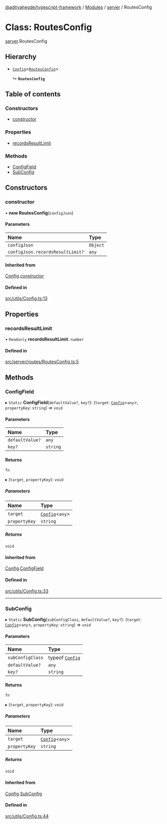 [@adityahegde/typescript-framework](../README.md) / [Modules](../modules.md) / [server](../modules/server.md) / RoutesConfig

# Class: RoutesConfig

[server](../modules/server.md).RoutesConfig

## Hierarchy

- [`Config`](index.Config.md)<[`RoutesConfig`](server.RoutesConfig.md)\>

  ↳ **`RoutesConfig`**

## Table of contents

### Constructors

- [constructor](server.RoutesConfig.md#constructor)

### Properties

- [recordsResultLimit](server.RoutesConfig.md#recordsresultlimit)

### Methods

- [ConfigField](server.RoutesConfig.md#configfield)
- [SubConfig](server.RoutesConfig.md#subconfig)

## Constructors

### constructor

• **new RoutesConfig**(`configJson`)

#### Parameters

| Name | Type |
| :------ | :------ |
| `configJson` | `Object` |
| `configJson.recordsResultLimit?` | `any` |

#### Inherited from

[Config](index.Config.md).[constructor](index.Config.md#constructor)

#### Defined in

[src/utils/Config.ts:13](https://github.com/AdityaHegde/typescript-framework/blob/8035b74/src/utils/Config.ts#L13)

## Properties

### recordsResultLimit

• `Readonly` **recordsResultLimit**: `number`

#### Defined in

[src/server/routes/RoutesConfig.ts:5](https://github.com/AdityaHegde/typescript-framework/blob/8035b74/src/server/routes/RoutesConfig.ts#L5)

## Methods

### ConfigField

▸ `Static` **ConfigField**(`defaultValue?`, `key?`): (`target`: [`Config`](index.Config.md)<`any`\>, `propertyKey`: `string`) => `void`

#### Parameters

| Name | Type |
| :------ | :------ |
| `defaultValue?` | `any` |
| `key?` | `string` |

#### Returns

`fn`

▸ (`target`, `propertyKey`): `void`

##### Parameters

| Name | Type |
| :------ | :------ |
| `target` | [`Config`](index.Config.md)<`any`\> |
| `propertyKey` | `string` |

##### Returns

`void`

#### Inherited from

[Config](index.Config.md).[ConfigField](index.Config.md#configfield)

#### Defined in

[src/utils/Config.ts:33](https://github.com/AdityaHegde/typescript-framework/blob/8035b74/src/utils/Config.ts#L33)

___

### SubConfig

▸ `Static` **SubConfig**(`subConfigClass`, `defaultValue?`, `key?`): (`target`: [`Config`](index.Config.md)<`any`\>, `propertyKey`: `string`) => `void`

#### Parameters

| Name | Type |
| :------ | :------ |
| `subConfigClass` | typeof [`Config`](index.Config.md) |
| `defaultValue?` | `any` |
| `key?` | `string` |

#### Returns

`fn`

▸ (`target`, `propertyKey`): `void`

##### Parameters

| Name | Type |
| :------ | :------ |
| `target` | [`Config`](index.Config.md)<`any`\> |
| `propertyKey` | `string` |

##### Returns

`void`

#### Inherited from

[Config](index.Config.md).[SubConfig](index.Config.md#subconfig)

#### Defined in

[src/utils/Config.ts:44](https://github.com/AdityaHegde/typescript-framework/blob/8035b74/src/utils/Config.ts#L44)
